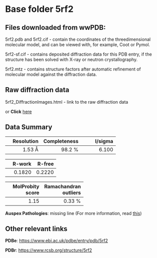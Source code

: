 # Base folder 5rf2

## Files downloaded from wwPDB:

5rf2.pdb and 5rf2.cif - contain the coordinates of the threedimensional molecular model, and can be viewed with, for example, Coot or Pymol.

5rf2-sf.cif - contains deposited diffraction data for this PDB entry, if the structure has been solved with X-ray or neutron crystallography.

5rf2.mtz - contains structure factors after automatic refinement of molecular model against the diffraction data.

## Raw diffraction data

5rf2_DiffractionImages.html - link to the raw diffraction data 

or **Click** [here](https://zenodo.org/record/3731154) 

## Data Summary
|   | Resolution | Completeness| I/sigma |
|---|-------------:|----------------:|--------------:|
|   |1.53 Å|98.2  %|<img width=50/>6.100|

|   | **R-work**| **R-free**   
|---|-------------:|----------------:|           
||  0.1820|  0.2220|

|   |**MolProbity<br>score**| **Ramachandran<br>outliers** 
|---|-------------:|----------------:|
||  1.15|  0.33 %|

**Auspex Pathologies**: missing line (For more information, read [this](https://github.com/thorn-lab/coronavirus_structural_task_force/blob/master/pdb/3c_like_proteinase/SARS-CoV-2/5rf2/validation/auspex/5rf2_auspex_comments.txt))

 



## Other relevant links 
**PDBe**:  https://www.ebi.ac.uk/pdbe/entry/pdb/5rf2
 
**PDBr**: https://www.rcsb.org/structure/5rf2 

